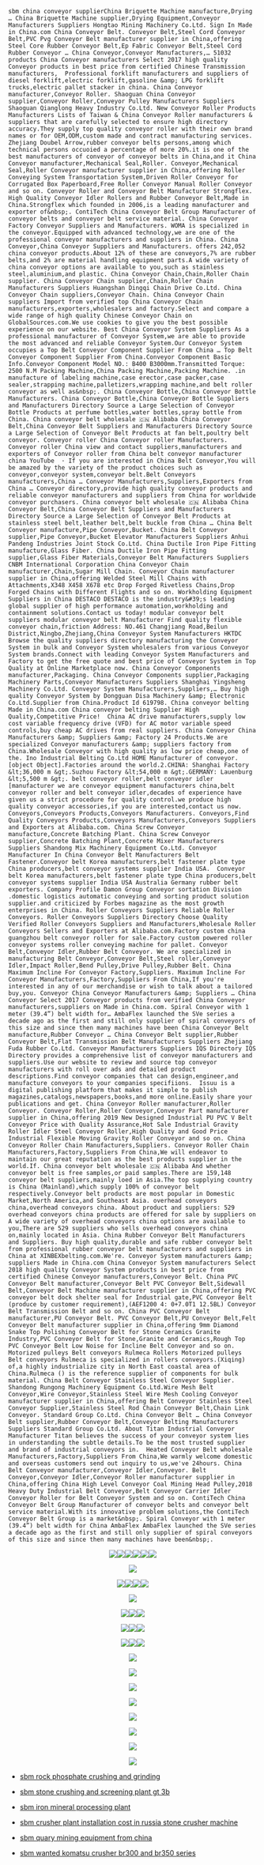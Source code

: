 
```
sbm china conveyor supplierChina Briquette Machine manufacture,Drying … China Briquette Machine supplier,Drying Equipment,Conveyor Manufacturers Suppliers Hongtao Mining Machinery Co.Ltd. Sign In Made in China.com China Conveyor Belt. Conveyor Belt,Steel Cord Conveyor Belt,PVC Pvg Conveyor Belt manufacturer supplier in China,offering Steel Core Rubber Conveyor Belt,Ep Fabric Conveyor Belt,Steel Cord Rubber Conveyor … China Conveyor,Conveyor Manufacturers,… 51032 products China Conveyor manufacturers Select 2017 high quality Conveyor products in best price from certified Chinese Transmission manufacturers,  Professional forklift manufacturers and suppliers of diesel forklift,electric forklift,gasoline &amp; LPG forklift trucks,electric pallet stacker in china. China Conveyor manufacturer,Conveyor Roller. Shaoguan China Conveyor supplier,Conveyor Roller,Conveyor Pulley Manufacturers Suppliers Shaoguan Qianglong Heavy Industry Co.Ltd. New Conveyor Roller Products Manufacturers Lists of Taiwan & China Conveyor Roller manufacturers & suppliers that are carefully selected to ensure high directory accuracy.They supply top quality conveyor roller with their own brand names or for OEM,ODM,custom made and contract manufacturing services. Zhejiang Doubel Arrow,rubber conveyor belts persons,among which technical persons occuoied a percentage of more 20%.it is one of the best manufacturers of conveyor of conveyor belts in China,and it China Conveyor manufacturer,Mechanical Seal,Roller. Conveyor,Mechanical Seal,Roller Conveyor manufacturer supplier in China,offering Roller Conveying System Transportation System,Driven Roller Conveyor for Corrugated Box Paperboard,Free Roller Conveyor Manual Roller Conveyor and so on. Conveyor Roller and Conveyor Belt Manufacturer Strongflex. High Quality Conveyor Idler Rollers and Rubber Conveyor Belt,Made in China.Strongflex which founded in 2006,is a leading manufacturer and exporter of&nbsp;. ContiTech China Conveyor Belt Group Manufacturer of conveyor belts and conveyor belt service material. China Conveyor Factory Conveyor Suppliers and Manufacturers. WOMA is specialized in the conveyor.Equipped with advanced technology,we are one of the professional conveyor manufacturers and suppliers in China. China Conveyor,China Conveyor Suppliers and Manufacturers. offers 242,052 china conveyor products.About 12% of these are conveyors,7% are rubber belts,and 2% are material handling equipment parts.A wide variety of china conveyor options are available to you,such as stainless steel,aluminium,and plastic. China Conveyor Chain,Chain,Roller Chain supplier. China Conveyor Chain supplier,Chain,Roller Chain Manufacturers Suppliers Huangshan Dingqi Chain Drive Co.Ltd. China Conveyor Chain suppliers,Conveyor Chain. China Conveyor Chain suppliers Import from verified top China Conveyor Chain manufacturers,exporters,wholesalers and factory.Select and compare a wide range of high quality Chinese Conveyor Chain on GlobalSources.com.We use cookies to give you the best possible experience on our website. Best China Conveyor System Suppliers As a professional manufacturer of Conveyor System,we are able to provide the most advanced and reliable Conveyor System.Our Conveyor System occupies a Top Belt Conveyor Component Supplier From China … Top Belt Conveyor Component Supplier From China.Conveyor Component Basic Info.Conveyor Component Model NO.: B400 B3000mm.Transmitted Torque: 2500 N.M Packing Machine,China Packing Machine,Packing Machine. .in manufacture of labeling machine,case erector,case packer,case sealer,strapping machine,palletizers,wrapping machine,and belt roller conveyor as well as&nbsp;. China Conveyor Bottle,China Conveyor Bottle Manufacturers. China Conveyor Bottle,China Conveyor Bottle Suppliers and Manufacturers Directory Source a Large Selection of Conveyor Bottle Products at perfume bottles,water bottles,spray bottle from China. China conveyor belt wholesale 🇨🇳 Alibaba China Conveyor Belt,China Conveyor Belt Suppliers and Manufacturers Directory Source a Large Selection of Conveyor Belt Products at fan belt,poultry belt conveyor. Conveyor roller China Conveyor roller Manufacturers. Conveyor roller China view and contact suppliers,manufacturers and exporters of Conveyor roller from China belt conveyor manufacturer china YouTube  · If you are interested in China Belt Conveyor,You will be amazed by the variety of the product choices such as conveyor,conveyor system,conveyor belt.Belt Conveyors manufacturers,China … Conveyor Manufacturers,Suppliers,Exporters from China … Conveyor directory,provide high quality conveyor products and reliable conveyor manufacturers and suppliers from China for worldwide conveyor purchasers. China conveyor belt wholesale 🇨🇳 Alibaba China Conveyor Belt,China Conveyor Belt Suppliers and Manufacturers Directory Source a Large Selection of Conveyor Belt Products at stainless steel belt,leather belt,belt buckle from China … China Belt Conveyor manufacture,Pipe Conveyor,Bucket. China Belt Conveyor supplier,Pipe Conveyor,Bucket Elevator Manufacturers Suppliers Anhui Pandeng Industries Joint Stock Co.Ltd. China Ductile Iron Pipe Fitting manufacture,Glass Fiber. China Ductile Iron Pipe Fitting supplier,Glass Fiber Materials,Conveyor Belt Manufacturers Suppliers CNBM International Corporation China Conveyor Chain manufacturer,Chain,Sugar Mill Chain. Conveyor Chain manufacturer supplier in China,offering Welded Steel Mill Chains with Attachments,X348 X458 X678 etc Drop Forged Rivetless Chains,Drop Forged Chains with Different Flights and so on. Workholding Equipment Suppliers in China DESTACO DESTACO is the industry&#39;s leading global supplier of high performance automation,workholding and containment solutions.Contact us today! modular conveyor belt suppliers modular conveyor belt Manufacturer Find quality flexible conveyor chain,friction Address: NO.461 Changjiang Road,Beilun District,Ningbo,Zhejiang,China Conveyor System Manufacturers HKTDC Browse the quality suppliers directory manufacturing the Conveyor System in bulk and Conveyor System wholesalers from various Conveyor System brands.Connect with leading Conveyor System Manufacturers and Factory to get the free quote and best price of Conveyor System in Top Quality at Online Marketplace now. China Conveyor Components manufacturer,Packaging. China Conveyor Components supplier,Packaging Machinery Parts,Conveyor Manufacturers Suppliers Shanghai Yingsheng Machinery Co.Ltd. Conveyor System Manufacturers,Suppliers,… Buy high quality Conveyor System by Dongguan Disa Machinery &amp; Electronic Co.Ltd.Supplier from China.Product Id 619798. China conveyor belting Made in China.com China conveyor belting Supplier High Quality,Competitive Price!  China AC drive manufacturers,supply low cost variable frequency drive (VFD) for AC motor variable speed controls,buy cheap AC drives from real suppliers. China Conveyor China Manufacturers &amp; Suppliers &amp; Factory 24 Products.We are specialized Conveyor manufacturers &amp; suppliers factory from China.Wholesale Conveyor with high quality as low price cheap,one of the. Ino Industrial Belting Co.Ltd HOME Manufacturer of conveyor. [object Object].Factories around the world.2.CHINA: Shanghai Factory &lt;36,000 m &gt;.Suzhou Factory &lt;54,000 m &gt;.GERMANY: Lauenburg &lt;5,500 m &gt;. belt conveyor roller,belt conveyor idler [manufacturer we are conveyor equipment manufacturers china,belt conveyor roller and belt conveyor idler,decades of experience have given us a strict procedure for quality control.we produce high quality conveyor accessories,if you are interested,contact us now. Conveyors,Conveyors Products,Conveyors Manufacturers. Conveyors,Find Quality Conveyors Products,Conveyors Manufacturers,Conveyors Suppliers and Exporters at Alibaba.com. China Screw Conveyor manufacture,Concrete Batching Plant. China Screw Conveyor supplier,Concrete Batching Plant,Concrete Mixer Manufacturers Suppliers Shandong Mix Machinery Equipment Co.Ltd. Conveyor Manufacturer In China Conveyor Belt Manufacturers Belt Fastener.Conveyor belt Korea manufacturers,belt fastener plate type China producers,belt conveyor systems supplier India USA.  Conveyor belt Korea manufacturers,belt fastener plate type China producers,belt conveyor systems supplier India USA Australia Germany rubber belt exporters. Company Profile Damon Group Conveyor sortation Division .domestic logistics automatic conveying and sorting product solution supplier.and criticized by Forbes magazine as the most growth enterprises in China. Roller Conveyors Suppliers Reliable Roller Conveyors. Roller Conveyors Suppliers Directory Choose Quality Verified Roller Conveyors Suppliers and Manufacturers,Wholesale Roller Conveyors Sellers and Exporters at Alibaba.com.Factory custom china guangzhou belt conveyor roller for sale.Factory custom powered roller conveyor systems roller conveying machine for pallet. Conveyor Belt,Conveyor Idler,Rubber Belt Conveyor. We are specialized in manufacturing Belt Conveyor,Conveyor Belt,Steel roller,Conveyor Idler,Impact Roller,Bend Pulley,Drive Pulley,Rubber Belt. China Maximum Incline For Conveyor Factory,Suppliers. Maximum Incline For Conveyor Manufacturers,Factory,Suppliers From China,If you're interested in any of our merchandise or wish to talk about a tailored buy,you. Conveyor China Conveyor Manufacturers &amp; Suppliers … China Conveyor Select 2017 Conveyor products from verified China Conveyor manufacturers,suppliers on Made in China.com. Spiral Conveyor with 1 meter (39.4”) belt width for… AmbaFlex launched the SVe series a decade ago as the first and still only supplier of spiral conveyors of this size and since then many machines have been China Conveyor Belt manufacture,Rubber Conveyor … China Conveyor Belt supplier,Rubber Conveyor Belt,Flat Transmission Belt Manufacturers Suppliers Zhejiang Fuda Rubber Co.Ltd. Conveyor Manufacturers Suppliers IQS Directory IQS Directory provides a comprehensive list of conveyor manufacturers and suppliers.Use our website to review and source top conveyor manufacturers with roll over ads and detailed product descriptions.Find conveyor companies that can design,engineer,and manufacture conveyors to your companies specifiions.  Issuu is a digital publishing platform that makes it simple to publish magazines,catalogs,newspapers,books,and more online.Easily share your publications and get. China Conveyor Roller manufacturer,Roller Conveyor. Conveyor Roller,Roller Conveyor,Conveyor Part manufacturer supplier in China,offering 2019 New Designed Industrial PU PVC V Belt Conveyor Price with Quality Assurance,Hot Sale Industrial Gravity Roller Idler Steel Conveyor Roller,High Quality and Good Price Industrial Flexible Moving Gravity Roller Conveyor and so on. China Conveyor Roller Chain Manufacturers,Suppliers. Conveyor Roller Chain Manufacturers,Factory,Suppliers From China,We will endeavor to maintain our great reputation as the best products supplier in the world.If. China conveyor belt wholesale 🇨🇳 Alibaba And whether conveyor belt is free samples,or paid samples.There are 159,148 conveyor belt suppliers,mainly loed in Asia.The top supplying country is China (Mainland),which supply 100% of conveyor belt respectively.Conveyor belt products are most popular in Domestic Market,North America,and Southeast Asia. overhead conveyors china,overhead conveyors china. About product and suppliers: 529 overhead conveyors china products are offered for sale by suppliers on A wide variety of overhead conveyors china options are available to you,There are 529 suppliers who sells overhead conveyors china on,mainly located in Asia. China Rubber Conveyor Belt Manufacturers and Suppliers. Buy high quality,durable and safe rubber conveyor belt from professional rubber conveyor belt manufacturers and suppliers in China at XINBEXbelting.com.We're. Conveyor System manufacturers &amp; suppliers Made in China.com China Conveyor System manufacturers Select 2018 high quality Conveyor System products in best price from certified Chinese Conveyor manufacturers,Conveyor Belt. China PVC Conveyor Belt manufacturer,Conveyor Belt PVC Conveyor Belt,Sidewall Belt,Conveyor Belt Machine manufacturer supplier in China,offering PVC conveyor belt dock shelter seal for Industrial gate,PVC Conveyor Belt (produce by customer requirement),(AEF1200 4: 0+7.0T1 12.5BL) Conveyor Belt Transmission Belt and so on. China PVC Conveyor Belt manufacturer,PU Conveyor Belt. PVC Conveyor Belt,PU Conveyor Belt,Felt Conveyor Belt manufacturer supplier in China,offering 9mm Diamond Snake Top Polishing Conveyor Belt for Stone Ceramics Granite Industry,PVC Conveyor Belt for Stone,Granite and Ceramics,Rough Top PVC Conveyor Belt Low Noise for Incline Belt Conveyor and so on. Motorized pulleys Belt conveyors Rulmeca Rollers Motorized pulleys Belt conveyors Rulmeca is specialized in rollers conveyors.(Xiqing) of,a highly industrialize city in North East coastal area of China.Rulmeca () is the reference supplier of components for bulk material. China Belt Conveyor Stainless Steel Conveyor Supplier. Shandong Rungong Machinery Equipment Co.Ltd.Wire Mesh Belt Conveyor,Wire Conveyor,Stainless Steel Wire Mesh Cooling Conveyor manufacturer supplier in China,offering Belt Conveyor Stainless Steel Conveyor Supplier,Stainless Steel Rod Chain Conveyor Belt,Chain Link Conveyor. Standard Group Co.Ltd. China Conveyor Belt … China Conveyor Belt supplier,Rubber Conveyor Belt,Conveyor Belting Manufacturers Suppliers Standard Group Co.Ltd. About Titan Industrial Conveyor Manufacturer Titan believes the success of your conveyor system lies in understanding the subtle details.To be the most trusted supplier and brand of industrial conveyors in.  Heated Conveyor Belt wholesale Manufacturers,Factory,Suppliers From China,We warmly welcome domestic and overseas customers send out inquiry to us,we've 24hours. China Belt Conveyor manufacturer,Conveyor Idler,Conveyor. Belt Conveyor,Conveyor Idler,Conveyor Roller manufacturer supplier in China,offering China High Level Conveyor Coal Mining Head Pulley,2018 Heavy Duty Industrial Belt Conveyor,Belt Conveyor Carrier Idler Conveyor Roller for Belt Conveyor System and so on. ContiTech China Conveyor Belt Group Manufacturer of conveyor belts and conveyor belt service material.With its innovative problem solutions,the ContiTech Conveyor Belt Group is a market&nbsp;. Spiral Conveyor with 1 meter (39.4”) belt width for China AmbaFlex AmbaFlex launched the SVe series a decade ago as the first and still only supplier of spiral conveyors of this size and since then many machines have been&nbsp;. 
```

<div align="center">
  
<a rel="nofollow" href="https://m.shibang-china.com?f=github&k=sbm+china+conveyor+supplier"><img src="https://static.shibang-china.com/en/l.png"></a><img src="https://static.shibang-china.com/en/hw.png"><a rel="nofollow" href="https://m.shibang-china.com/product/?f=github&k=sbm+china+conveyor+supplier"><img src="https://static.shibang-china.com/en/p.png"></a><a rel="nofollow" href="https://m.shibang-china.com/cases/?f=github&k=sbm+china+conveyor+supplier"><img src="https://static.shibang-china.com/en/c.png"></a><a rel="nofollow" href="https://m.shibang-china.com/news/?f=github&k=sbm+china+conveyor+supplier"><img src="https://static.shibang-china.com/en/n.png"></a><a rel="nofollow" href="https://m.shibang-china.com?f=github&k=sbm+china+conveyor+supplier"><img src="https://static.shibang-china.com/en/m.png"></a>

<a rel="nofollow" href="https://m.shibang-china.com/product/?f=github&k=sbm+china+conveyor+supplier"><img src="https://static.shibang-china.com/en/b.jpg"></a>
  
<a rel="nofollow" href="https://m.shibang-china.com/solution-aggregate.html?f=github&k=sbm+china+conveyor+supplier"><img src="https://static.shibang-china.com/en/a.jpg"></a><a rel="nofollow" href="https://m.shibang-china.com/solution-mine.html?f=github&k=sbm+china+conveyor+supplier"><img src="https://static.shibang-china.com/en/m.jpg"></a><a rel="nofollow" href="https://m.shibang-china.com/solution-mill.html?f=github&k=sbm+china+conveyor+supplier"><img src="https://static.shibang-china.com/en/g.jpg"></a><a rel="nofollow" href="https://m.shibang-china.com/solution-epc.html?f=github&k=sbm+china+conveyor+supplier"><img src="https://static.shibang-china.com/en/e.jpg"></a>

<a rel="nofollow" href="https://m.shibang-china.com/product/?f=github&k=sbm+china+conveyor+supplier"><img src="https://static.shibang-china.com/en/a-p.png"></a>

<a rel="nofollow" href="https://m.shibang-china.com/product/crusher/c6x.html?f=github&k=sbm+china+conveyor+supplier"><img src="https://static.shibang-china.com/en/j.jpg"></a><a rel="nofollow" href="https://m.shibang-china.com/product/crusher/ci5x.html?f=github&k=sbm+china+conveyor+supplier"><img src="https://static.shibang-china.com/en/i.jpg"></a><a rel="nofollow" href="https://m.shibang-china.com/product/crusher/hst.html?f=github&k=sbm+china+conveyor+supplier"><img src="https://static.shibang-china.com/en/c.jpg"></a>

<a rel="nofollow" href="https://m.shibang-china.com/product/mill/mtw.html?f=github&k=sbm+china+conveyor+supplier"><img src="https://static.shibang-china.com/en/mtw.jpg"></a><a rel="nofollow" href="https://m.shibang-china.com/product/mill/scm.html?f=github&k=sbm+china+conveyor+supplier"><img src="https://static.shibang-china.com/en/scm.jpg"></a><a rel="nofollow" href="https://m.shibang-china.com/product/mill/lm.html?f=github&k=sbm+china+conveyor+supplier"><img src="https://static.shibang-china.com/en/lm.jpg"></a>

<a rel="nofollow" href="https://m.shibang-china.com/product/sand/vsi6x.html?f=github&k=sbm+china+conveyor+supplier"><img src="https://static.shibang-china.com/en/6x.jpg"></a><a rel="nofollow" href="https://m.shibang-china.com/product/sand/vu.html?f=github&k=sbm+china+conveyor+supplier"><img src="https://static.shibang-china.com/en/vu.jpg"></a><a rel="nofollow" href="https://m.shibang-china.com/product/mobile/klun.html?f=github&k=sbm+china+conveyor+supplier"><img src="https://static.shibang-china.com/en/k.jpg"></a>

<a rel="nofollow" href="https://m.shibang-china.com/cases/?f=github&k=sbm+china+conveyor+supplier"><img src="https://static.shibang-china.com/en/case.png"></a>

<a rel="nofollow" href="https://m.shibang-china.com/cases/aggregate/202.html?f=github&k=sbm+china+conveyor+supplier"><img src="https://static.shibang-china.com/en/c-1.jpg"></a>

<a rel="nofollow" href="https://m.shibang-china.com/cases/aggregate/203.html?f=github&k=sbm+china+conveyor+supplier"><img src="https://static.shibang-china.com/en/c-2.jpg"></a>

<a rel="nofollow" href="https://m.shibang-china.com/cases/mill/123.html?f=github&k=sbm+china+conveyor+supplier"><img src="https://static.shibang-china.com/en/c-3.jpg"></a>

<a rel="nofollow" href="https://m.shibang-china.com/contact_us.html?f=github&k=sbm+china+conveyor+supplier"><img src="https://static.shibang-china.com/en/contact.png"></a>

<a rel="nofollow" href="https://swt.shibang-china.com/?f=github&k=sbm+china+conveyor+supplier"><img src="https://static.shibang-china.com/en/chat.png"></a>

<a rel="nofollow" href="https://whatsapp.shibangsoft.com/WhatsApp.php?f=github&k=sbm+china+conveyor+supplier"><img src="https://static.shibang-china.com/en/whatsapp.png"></a>

<a rel="nofollow" href="https://m.shibang-china.com/?f=github&k=sbm+china+conveyor+supplier"><img src="https://static.shibang-china.com/en/website.png"></a>

</div>


* [sbm rock phosphate crushing and grinding](sbm%20rock%20phosphate%20crushing%20and%20grinding.md)

* [sbm stone crushing and screening plant gt 3b](sbm%20stone%20crushing%20and%20screening%20plant%20gt%203b.md)

* [sbm iron mineral processing plant](sbm%20iron%20mineral%20processing%20plant.md)

* [sbm crusher plant installation cost in russia stone crusher machine](sbm%20crusher%20plant%20installation%20cost%20in%20russia%20stone%20crusher%20machine.md)

* [sbm quary mining equipment from china](sbm%20quary%20mining%20equipment%20from%20china.md)

* [sbm wanted komatsu crusher br300 and br350 series](sbm%20wanted%20komatsu%20crusher%20br300%20and%20br350%20series.md)